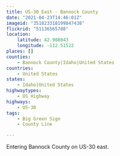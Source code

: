 ```yaml
---
title: US-30 East - Bannock County
date: "2021-04-23T14:46:01Z"
imageid: "351823318199847438"
flickrid: "51136565788"
location:
    latitude: 42.908043
    longitude: -112.51522
places: []
counties:
    - Bannock County|Idaho|United States
countries:
    - United States
states:
    - Idaho|United States
highwaytypes:
    - US Highway
highways:
    - US-30
tags:
    - Big Green Sign
    - County Line

---
```

Entering Bannock County on US-30 east.